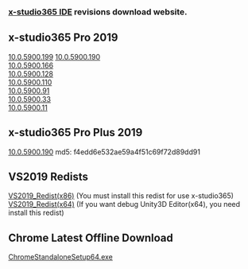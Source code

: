 <h3><a href="https://en.x-studio365.com">x-studio365 IDE</a> revisions download website.</h3>

## x-studio365 Pro 2019
[10.0.5900.199](https://x-studio365.com/dl.php?version=10.0.5900.199) 
[10.0.5900.190](https://x-studio365.com/dl.php?version=10.0.5900.190)  
[10.0.5900.166](https://x-studio365.com/dl.php?version=10.0.5900.166)  
[10.0.5900.128](https://x-studio365.com/dl.php?version=10.0.5900.128)  
[10.0.5900.110](https://x-studio365.com/dl.php?version=10.0.5900.110)  
[10.0.5900.91](https://x-studio365.com/dl.php?version=10.0.5900.91)  
[10.0.5900.33](https://x-studio365.com/dl.php?version=10.0.5900.33)  
[10.0.5900.11](https://x-studio365.com/dl.php?version=10.0.5900.11)  

## x-studio365 Pro Plus 2019
[10.0.5900.190](https://x-studio365.gitee.io/xsdl2/x-studio365-ProPlus_10.0.5900.190.exe) md5: f4edd6e532ae59a4f51c69f72d89dd91

## VS2019 Redists
[VS2019_Redist(x86)](https://x-studio365.com/fdl2.php?file=VC_redist.x86.exe)  (You must install this redist for use x-studio365)  
[VS2019_Redist(x64)](https://x-studio365.com/fdl2.php?file=VC_redist.x64.exe) (If you want debug Unity3D Editor(x64), you need install this redist)


## Chrome Latest Offline Download
[ChromeStandaloneSetup64.exe](https://www.google.cn/chrome/?standalone=1&platform=win64)
